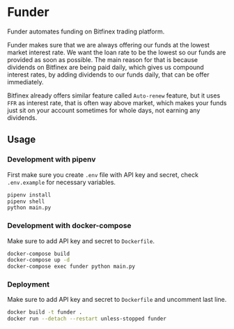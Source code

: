 # Funder

Funder automates funding on Bitfinex trading platform.

Funder makes sure that we are always offering our funds at the lowest market interest rate.
We want the loan rate to be the lowest so our funds are provided as soon as possible.
The main reason for that is because dividends on Bitfinex are being paid daily, which gives us compound
interest rates, by adding dividends to our funds daily, that can be offer immediately.

Bitfinex already offers similar feature called `Auto-renew` feature, but it uses `FFR` as interest rate, that is
often way above market, which makes your funds just sit on your account sometimes for whole days, not earning
any dividends.

## Usage

### Development with pipenv

First make sure you create `.env` file with API key and secret, check `.env.example` for necessary variables.

```sh
pipenv install
pipenv shell
python main.py
```

### Development with docker-compose

Make sure to add API key and secret to `Dockerfile`.

```sh
docker-compose build
docker-compose up -d
docker-compose exec funder python main.py
```


### Deployment

Make sure to add API key and secret to `Dockerfile` and uncomment last line.

```sh
docker build -t funder .
docker run --detach --restart unless-stopped funder
```
